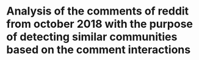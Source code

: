 # Analysis of the comments of reddit from october 2018 with the purpose of detecting similar communities based on the comment interactions
